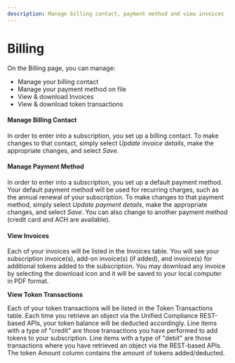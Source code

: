 ```yaml
---
description: Manage billing contact, payment method and view invoices
---
```


# Billing

On the Billing page, you can manage:

* Manage your billing contact
* Manage your payment method on file
* View & download Invoices
* View & download token transactions

#### Manage Billing Contact

In order to enter into a subscription, you set up a billing contact.  To make changes to that contact, simply select _Update invoice details_, make the appropriate changes, and select _Save_.

#### Manage Payment Method

In order to enter into a subscription, you set up a default payment method.  Your default payment method will be used for recurring charges, such as the annual renewal of your subscription. To make changes to that payment method, simply select _Update payment details_, make the appropriate changes, and select _Save_.  You can also change to another payment method (credit card and ACH are available).

#### View Invoices

Each of your invoices will be listed in the Invoices table.  You will see your subscription invoice(s), add-on invoice(s) (if added), and invoice(s) for additional tokens added to the subscription.  You may download any invoice by selecting the download icon and it will be saved to your local computer in PDF format.

**View Token Transactions**

Each of your token transactions will be listed in the Token Transactions table.  Each time you retrieve an object via the Unified Compliance REST-based APIs, your token balance will be deducted accordingly.  Line items with a type of "credit" are those transactions you have performed to add tokens to your subscription.  Line items with a type of "debit" are those transactions where you have retrieved an object via the REST-based APIs.  The token Amount column contains the amount of tokens added/deducted.

####
